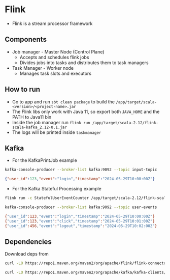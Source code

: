 # Flink 
* Flink is a stream processor framework


## Components
* Job manager - Master Node (Control Plane)
  * Accepts and schedules flink jobs
  * Divides jobs into tasks and distributes them to task managers
* Task Manager - Worker node
  * Manages task slots and executors

## How to run
* Go to app and run `sbt clean package` to build the `/app/target/scala-<version>/<project-name>.jar`
* The Flink libs only work with Java 11, so export both `JAVA_HOME` and the PATH to Java11 bin
* Inside the job manager run `flink run /app/target/scala-2.12/flink-scala-kafka_2.12-0.1.jar`
* The logs will be printed inside `taskmanager`

## Kafka 
* For the KafkaPrintJob example
```bash
kafka-console-producer --broker-list kafka:9092 --topic input-topic
```

```json
{"user_id":123,"event":"login","timestamp":"2024-05-29T10:00:00Z"}
```

* For the Kafka Stateful Processing example
```bash
flink run -c StatefulUserEventCounter /app/target/scala-2.12/flink-scala-kafka_2.12-0.1.jar

kafka-console-producer --broker-list kafka:9092 --topic user-events

{"user_id":123,"event":"login","timestamp":"2024-05-29T10:00:00Z"}
{"user_id":123,"event":"click","timestamp":"2024-05-29T10:01:00Z"}
{"user_id":456,"event":"logout","timestamp":"2024-05-29T10:02:00Z"}
```

## Dependencies
Download deps from
```bash
curl -LO https://repo1.maven.org/maven2/org/apache/flink/flink-connector-kafka/1.17.0/

curl -LO https://repo1.maven.org/maven2/org/apache/kafka/kafka-clients/2.8.0/
```

